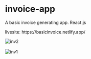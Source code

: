 # invoice-app
A basic invoice generating app. React.js
<p>livesite:  https://basicinvoice.netlify.app/ </p>
<img src="https://i.postimg.cc/J0FknpKm/inv2.png" alt="inv2"/><br/><br/>
<img src="https://i.postimg.cc/vTTnbJr3/inv1.png" alt="inv1"/>
